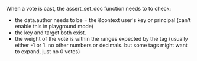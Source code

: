 When a vote is cast, the assert_set_doc function needs to to check:
- the data.author needs to be = the &context user's key or principal (can't enable this in playground mode)
- the key and target both exist.
- the weight of the vote is within the ranges expected by the tag (usually either -1 or 1. no other numbers or decimals. but some tags might want to expand, just no 0 votes)
